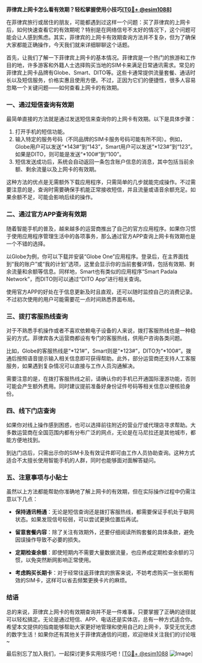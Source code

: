 **菲律宾上网卡怎么看有效期？轻松掌握使用小技巧[[TG💪+ @esim1088](https://t.me/s/esim1088)]**

在菲律宾旅行或居住的朋友，可能都遇到过这样一个问题：买了菲律宾的上网卡后，如何快速查看它的有效期呢？特别是在网络信号不太好的情况下，这个问题可能会让人感到焦虑。其实，菲律宾的上网卡有效期查询方法并不复杂，但为了确保大家都能正确操作，今天我们就来详细聊聊这个话题。

首先，让我们了解一下菲律宾上网卡的基本情况。菲律宾是一个热门的旅游和工作目的地，许多游客和外籍人士选择购买当地的SIM卡来满足日常通讯需求。常见的菲律宾上网卡品牌有Globe、Smart、DITO等。这些卡通常提供流量套餐、通话时长以及短信服务，价格实惠且使用方便。不过，正因为它们的便捷性，很多人容易忽略一个关键问题——如何查看上网卡的有效期。

### **一、通过短信查询有效期**

最简单直接的方法就是通过发送短信来查询你的上网卡有效期。以下是具体步骤：

1. 打开手机的短信功能。
2. 输入特定的服务号码（不同品牌的SIM卡服务号码可能有所不同）。例如，Globe用户可以发送“*143#”到“143”，Smart用户可以发送“*123#”到“123”。如果是DITO，则可能是发送“*100#”到“100”。
3. 短信发送成功后，系统会自动返回一条包含账户信息的消息，其中包括当前余额、剩余流量以及上网卡的有效期。

这种方法的优点是无需额外下载应用程序，只需简单的几步就能完成操作。不过需要注意的是，查询时需要确保手机能正常接收短信，并且流量或语音余额充足。如果余额不足，可能会影响后续的操作。

### **二、通过官方APP查询有效期**

随着智能手机的普及，越来越多的运营商推出了自己的官方应用程序。如果你习惯于使用应用程序管理生活中的各项事务，那么通过官方APP查询上网卡有效期也是一个不错的选择。

以Globe为例，你可以下载并安装“Globe One”应用程序。登录后，在主界面找到“我的账户”或“我的计划”选项，这里会显示你的当前套餐详情，包括有效期、剩余流量和余额等信息。同样地，Smart也有类似的应用程序“Smart Padala Network”，而DITO则可以通过“DITO App”进行相关查询。

使用官方APP的好处在于信息更新及时且直观，还可以随时监控自己的消费记录。不过初次使用的用户可能需要花一点时间熟悉界面布局。

### **三、拨打客服热线查询**

对于不熟悉手机操作或者不喜欢依赖电子设备的人来说，拨打客服热线也是一种稳妥的方式。菲律宾各大运营商都设有专门的客服热线，供用户咨询各类问题。

比如，Globe的客服热线是“*121#”，Smart则是“*123#”，DITO为“*100#”。拨通后按照语音提示输入相关信息即可获得帮助。此外，部分运营商还支持人工客服服务，如果遇到复杂情况可以直接与工作人员沟通解决。

需要注意的是，在拨打客服热线之前，请确认你的手机已开通国际漫游功能，否则可能会产生额外费用。同时建议提前准备好身份证件号码等相关信息以便核验身份。

### **四、线下门店查询**

如果你对线上操作感到困惑，也可以选择前往附近的营业厅或代理店寻求帮助。大多数运营商在全国范围内都有分布广泛的网点，无论是在马尼拉还是其他城市，都能方便地找到。

到达门店后，只需出示你的SIM卡及有效证件即可由工作人员协助查询。这种方式适合不太擅长使用智能手机的人群，同时也能够面对面解答疑问。

### **五、注意事项与小贴士**

虽然以上方法都能帮助你准确地了解上网卡的有效期，但在实际操作过程中仍需注意以下几点：

- **保持通讯畅通**：无论是短信查询还是拨打客服热线，都需要保证手机处于联网状态。如果发现信号较弱，可以尝试更换位置后再试。
  
- **留意套餐内容**：除了关注有效期外，还要仔细阅读所购套餐的具体条款，避免因误操作导致不必要的损失。

- **定期检查余额**：即使短期内不需要大量数据流量，也应养成定期检查余额的习惯，以免突然断网影响正常使用。

- **考虑购买长期卡**：对于经常往返菲律宾的旅客来说，不妨考虑购买一张长期有效的SIM卡，这样可以省去频繁更换卡片的麻烦。

### **结语**

总的来说，菲律宾上网卡的有效期查询并不是一件难事，只要掌握了正确的途径就可以轻松搞定。无论是通过短信、APP、电话还是实体店，总有一种方式适合你。希望本文提供的指南能够帮助大家更好地管理和使用自己的上网卡，享受无忧无虑的数字生活！如果你还有其他关于菲律宾通信的问题，欢迎继续关注我们的讨论哦~

最后别忘了加入我们，一起探讨更多实用技巧吧！[[TG💪+ @esim1088](https://t.me/s/esim1088) ![Image](https://i.postimg.cc/4NQfJmqS/Snipaste-2025-05-13-00-14-12.png)]